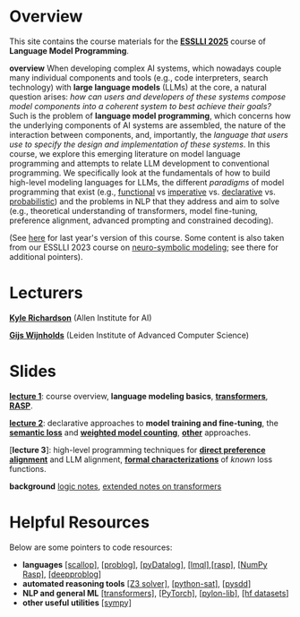 Overview
==========
This site contains the course materials for the [**ESSLLI 2025**](https://2025.esslli.eu/) course of **Language Model Programming**.

**overview** When developing complex AI systems, which nowadays couple many individual components and tools (e.g., code interpreters, search technology) with **large language models** (LLMs) at the core, a natural question arises: *how can users and developers of these systems compose model components into a coherent system to best achieve their goals?* Such is the problem of **language model programming**, which concerns how the underlying components of AI systems are assembled, the nature of the interaction between components, and, importantly, the *language that users use to specify the design and implementation of these systems*. In this course, we explore this emerging literature on model language programming and attempts to relate LLM development to conventional programming. We specifically look at the fundamentals of how to build high-level modeling languages for LLMs, the different *paradigms* of model programming that exist (e.g., [functional](https://arxiv.org/pdf/2106.06981) vs  [imperative](https://arxiv.org/abs/2212.06094) vs. [declarative](https://dl.acm.org/doi/abs/10.1145/3591280) vs. [probabilistic](https://arxiv.org/pdf/2207.10342)) and the problems in NLP that they address and aim to solve (e.g., theoretical understanding of transformers, model fine-tuning, preference alignment, advanced prompting and constrained decoding). 

(See [here](https://github.com/yakazimir/esslli_2024_llm_programming) for last year's version of this course. Some content is also taken from our ESSLLI 2023 course on [neuro-symbolic modeling](https://github.com/yakazimir/esslli_neural_symbolic); see there for additional pointers). 

Lecturers 
==========

[**Kyle Richardson**](https://www.krichardson.me/) (Allen Institute for AI) 

[**Gijs Wijnholds**](https://gijswijnholds.github.io/) (Leiden Institute of Advanced Computer Science)

Slides 
==========

[**lecture 1**](https://github.com/yakazimir/LMProgramming/blob/main/slides/lecture1.pdf): course overview, **language modeling basics**, [**transformers**](https://arxiv.org/abs/1706.03762),  [**RASP**](https://arxiv.org/pdf/2106.06981).

[**lecture 2**](https://github.com/yakazimir/LMProgramming/blob/main/slides/lecture2.pdf): declarative approaches to **model training and fine-tuning**, the [**semantic loss**](https://arxiv.org/pdf/1711.11157) and [**weighted model counting**](https://www.sciencedirect.com/science/article/pii/S0004370207001889),  [**other**](https://arxiv.org/abs/1909.00126) approaches.

[**lecture 3**]: high-level programming techniques for [**direct preference alignment**](https://arxiv.org/abs/2305.18290) and LLM alignment, [**formal characterizations**](https://arxiv.org/abs/2412.17696) of *known* loss functions.  


**background** [logic notes](https://github.com/yakazimir/esslli_2024_llm_programming/blob/main/slides/logic_background.pdf), [extended notes on transformers](https://www.krichardson.me/files/lms.pdf)

Helpful Resources 
==========

Below are some pointers to code resources:
- **languages** [[scallop]](https://github.com/scallop-lang/scallop), [[problog]](https://github.com/ML-KULeuven/problog), [[pyDatalog]](https://github.com/pcarbonn/pyDatalog), [[lmql]](https://github.com/eth-sri/lmql),[[rasp]](https://github.com/tech-srl/RASP), [[NumPy Rasp]](https://github.com/apple/ml-np-rasp), [[deepproblog]](https://github.com/ML-KULeuven/deepproblog) 
- **automated reasoning tools** [[Z3 solver]](https://github.com/Z3Prover/z3), [[python-sat]](https://pysathq.github.io/), [[pysdd]](https://github.com/wannesm/PySDD) 
- **NLP and general ML** [[transformers]](https://github.com/huggingface/transformers), [[PyTorch]](https://pytorch.org/), [[pylon-lib]](https://github.com/pylon-lib/pylon), [[hf datasets]](https://huggingface.co/docs/datasets/index)
- **other useful utilities** [[sympy]](https://www.sympy.org/en/index.html)
